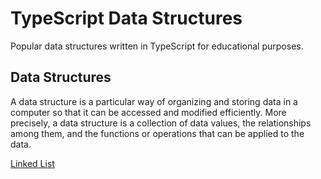 #  TypeScript Data Structures
Popular data structures written in TypeScript for educational purposes.

## Data Structures

A data structure is a particular way of organizing and storing data in a computer so that it can
be accessed and modified efficiently. More precisely, a data structure is a collection of data
values, the relationships among them, and the functions or operations that can be applied to
the data.


[Linked List](src/linked-list)
